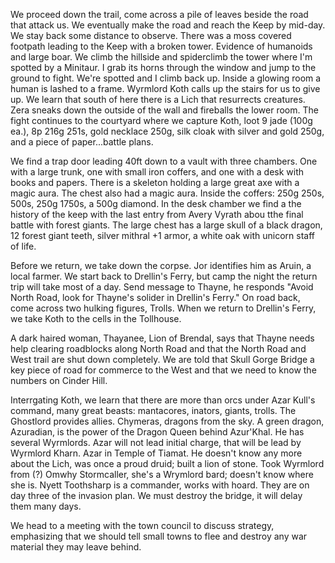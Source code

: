 We proceed down the trail, come across a pile of leaves beside the road that attack us. We eventually make the road and reach the Keep by mid-day. We stay back some distance to observe. There was a moss covered footpath leading to the Keep with a broken tower. Evidence of humanoids and large boar. We climb the hillside and spiderclimb the tower where I'm spotted by a Minitaur. I grab its horns through the window and jump to the ground to fight. We're spotted and I climb back up. Inside a glowing room a human is lashed to a frame. Wyrmlord Koth calls up the stairs for us to give up. We learn that south of here there is a Lich that resurrects creatures. Zera sneaks down the outside of the wall and fireballs the lower room. The fight continues to the courtyard where we capture Koth, loot 9 jade (100g ea.), 8p 216g 251s, gold necklace 250g, silk cloak with silver and gold 250g, and a piece of paper...battle plans.

We find a trap door leading 40ft down to a vault with three chambers. One with a large trunk, one with small iron coffers, and one with a desk with books and papers. There is a skeleton holding a large great axe with a magic aura. The chest also had a magic aura. Inside the coffers: 250g 250s, 500s, 250g 1750s, a 500g diamond. In the desk chamber we find a the history of the keep with the last entry from Avery Vyrath abou tthe final battle with forest giants. The large chest has a large skull of a black dragon, 12 forest giant teeth, silver mithral +1 armor, a white oak with unicorn staff of life.

Before we return, we take down the corpse. Jor identifies him as Aruin, a local farmer. We start back to Drellin's Ferry, but camp the night the return trip will take most of a day. Send message to Thayne, he responds "Avoid North Road, look for Thayne's solider in Drellin's Ferry."  On road back, come across two hulking figures, Trolls. When we return to Drellin's Ferry, we take Koth to the cells in the Tollhouse.

A dark haired woman, Thayanee, Lion of Brendal, says that Thayne needs help clearing roadblocks along North Road and that the North Road and West trail are shut down completely. We are told that Skull Gorge Bridge a key piece of road for commerce to the West and that we need to know the numbers on Cinder Hill.

Interrgating Koth, we learn that there are more than orcs under Azar Kull's command, many great beasts: mantacores, inators, giants, trolls. The Ghostlord provides allies. Chymeras, dragons from the sky. A green dragon, Azuradian, is the power of the Dragon Queen behind Azur'Khal. He has several Wyrmlords. Azar will not lead initial charge, that will be lead by Wyrmlord Kharn. Azar in Temple of Tiamat. He doesn't know any more about the Lich, was once a proud druid; built a lion of stone. Took Wyrmlord from (?) Omwhy Stormcaller, she's a Wrymlord bard; doesn't know where she is. Nyett Toothsharp is a commander, works with hoard. They are on day three of the invasion plan. We must destroy the bridge, it will delay them many days.

We head to a meeting with the town council to discuss strategy, emphasizing that we should tell small towns to flee and destroy any war material they may leave behind.
